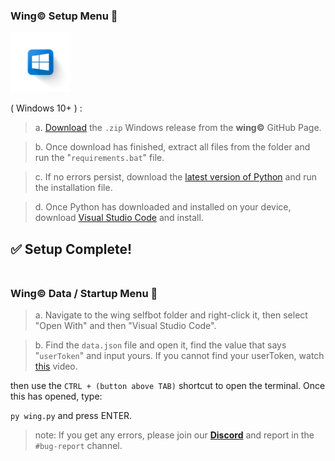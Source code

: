 
### Wing© Setup Menu 📄

![win_logo](https://github.com/cartischopppa/wingselfbot/blob/master/win_logo%20(1).png)

( Windows 10+ ) :

> a. [Download](https://github.com/cartischopppa/wingselfbot/releases/tag/v1.02.3) the `.zip` Windows release from the **wing©** GitHub Page.

> b. Once download has finished, extract all files from the folder and run the "`requirements.bat`" file.

> c. If no errors persist, download the [latest version of Python](https://www.python.org/downloads/) and run the installation file.

> d. Once Python has downloaded and installed on your device, download [Visual Studio Code](https://code.visualstudio.com/) and install.
> 
:white_check_mark: Setup Complete!
<br>
<br>
---

### Wing© Data / Startup Menu 📄


> a. Navigate to the wing selfbot folder and right-click it, then select "Open With" and then "Visual Studio Code".

> b. Find the `data.json` file and open it, find the value that says "`userToken`" and input yours. If you cannot find your userToken, watch [this]() video.



then use the `CTRL + (button above TAB)` shortcut to open the terminal. Once this has opened, type:

`py wing.py` and press ENTER.



> note: If you get any errors, please join our **[Discord](discord.gg/)** and report in the `#bug-report` channel.
